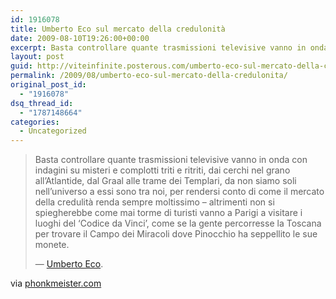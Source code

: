 ```yaml
---
id: 1916078
title: Umberto Eco sul mercato della credulonità
date: 2009-08-10T19:26:00+00:00
excerpt: Basta controllare quante trasmissioni televisive vanno in onda con indagini su misteri e complotti triti e ritriti, dai cerchi nel grano all’Atlantide, dal Graal alle trame dei Templari, da non siamo soli nell’universo a essi sono tra noi, per...
layout: post
guid: http://viteinfinite.posterous.com/umberto-eco-sul-mercato-della-credulonita
permalink: /2009/08/umberto-eco-sul-mercato-della-credulonita/
original_post_id:
  - "1916078"
dsq_thread_id:
  - "1787148664"
categories:
  - Uncategorized
---
```

[](http://posterous.com/bookmarklet/iframe_contents)

<blockquote class="posterous_long_quote">
  <p>
    <span class="quote"> Basta controllare quante trasmissioni televisive vanno in onda con indagini su misteri e complotti triti e ritriti, dai cerchi nel grano all&rsquo;Atlantide, dal Graal alle trame dei Templari, da non siamo soli nell&rsquo;universo a essi sono tra noi, per rendersi conto di come il mercato della credulità renda sempre moltissimo – altrimenti non si spiegherebbe come mai torme di turisti vanno a Parigi a visitare i luoghi del &lsquo;Codice da Vinci&rsquo;, come se la gente percorresse la Toscana per trovare il Campo dei Miracoli dove Pinocchio ha seppellito le sue monete. </span>
  </p>
  
  <div class="source">
    &mdash; <a href="http://espresso.repubblica.it/dettaglio/il-complotto-lunare/2105109/18">Umberto Eco</a>.
  </div>
</blockquote>

<div class="posterous_quote_citation">
  via <a href="http://www.phonkmeister.com/">phonkmeister.com</a>
</div>